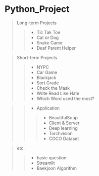 # Python_Project

> Long-term Projects
> > - Tic Tak Toe
> > - Cat or Dog
> > - Snake Game
> > - Deaf Parent Helper

> Short-term Projects
> > - NYPC
> > - Car Game
> > - Blackjack
> > - Sort Grade
> > - Check the Mask
> > - Write Read Like Hate 
> > - Which Word used the most?

> > - Application
> > > - BeautifulSoup
> > > - Client & Server
> > > - Deep learning
> > > - Torchvision
> > > - COCO Dataset
> > > 

> etc.
> > - basic question
> > - Streamlit
> > - Baekjoon Algorithm

